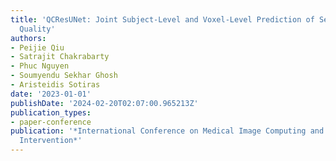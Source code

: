 ```yaml
---
title: 'QCResUNet: Joint Subject-Level and Voxel-Level Prediction of Segmentation
  Quality'
authors:
- Peijie Qiu
- Satrajit Chakrabarty
- Phuc Nguyen
- Soumyendu Sekhar Ghosh
- Aristeidis Sotiras
date: '2023-01-01'
publishDate: '2024-02-20T02:07:00.965213Z'
publication_types:
- paper-conference
publication: '*International Conference on Medical Image Computing and Computer-Assisted
  Intervention*'
---
```

